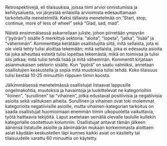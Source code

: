 Retrospektiivejä, eli tilaisuuksia, joissa tiimi arvioi onnistumisia ja kehitysalueita, voi järjestää erilaisilla arvioimista edesauttamaan tarkoitetuilla menetelmillä. Kaksi tällaista menetelmää on “Start, stop, continue, more of less of wheel” sekä “Glad, sad, mad”. 

Näistä ensimmäisessä askarrellaan juliste, johon piirretään ympyrän (“pyörän”) sisälle 5 merkittyä sektoria: “aloita”, “lopeta”, “jatka”, “lisää” ja “vähemmän”. Kommentteja kerätään osallistujilta siitä, mitä sellaista, jota ei ole vielä tehty tulisi aloittaa tekemään; mitä sellaista, joka ei edesauta asioita tai joka aiheuttaa esteitä tulisi lopettaa tekemästä; mikä on toimivaa ja tulisi siis jatkaa; mitä tulisi tehdä lisää ja mitä vähemmän. Kommentit kirjataan asianmukaisen sektorin sisälle. Kun “pyörä” on saatu valmiiksi, annetaan osallistujien keskustella ja sopia mitä muutoksia tulisi tehdä. Koko tilaisuus tulisi kestää 10-25 minuuttiin riippuen tiimin koosta.

Jälkimmäisessä menetelmässä osallistujat listaavat lappusille ongelmakohtia, muutoksia ja havaintoja ja luokittelevat ne kategorioihin “iloinen”, “surullinen” tai “vihainen”, jotka edustavat positiivisia ja negatiivisia asioita sekä valituksen aiheita. Surullinen ja vihainen ovat toki molemmat kategorioita negatiivisille asioille, mutta vihainen-kategorian tarkoitus on saada osallistujat huomioimaan enemmän tiimin ulkopuolelta vaikuttavia, työtä haittaavia tekijöitä. Laput asetetaan seinällä olevalle taululle kullekin kategorialle osoitettuun kolumniin. Osallistujat antavat tämän jälkeen äänensä listatuille asioille ja äänimäärän mukaan korkeimmasta aloittaen asiat käydään keskustellen läpi kunnes kaikki asiat on käsitelty tai tilaisuudelle varattu 60 minuuttia on käytetty. 
